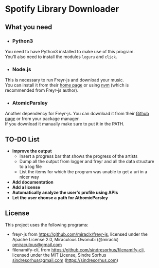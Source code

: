 # Spotify Library Downloader

## What you need

- ### Python3

You need to have Python3 installed to make use of this program.<br>
You'll also need to install the modules `loguru` and `click`.

- ### Node.js

This is necessary to run Freyr-js and download your music.<br>
You can install it from their [home page](https://nodejs.org/en/download/) or using [nvm](https://github.com/nvm-sh/nvm) (which is recommended from Freyr-js author).

- ### AtomicParsley

Another dependency for Freyr-js. You can download it from their [Github page](https://github.com/wez/atomicparsley/releases/latest) or from your package manager.<br>
If you download it manually make sure to put it in the PATH.

## TO-DO List

- **Improve the output**
  - Insert a progress bar that shows the progress of the artists
  - Dump all the output from logger and freyr and all the data structure to a log file
  - List the items for which the program was unable to get a uri in a nicer way
- **Add documentation**
- **Add a license**
- **Automatically analyze the user's profile using APIs**
- **Let the user choose a path for AthomicParsley**

## License

This project uses the following programs:
- freyr-js from https://github.com/miraclx/freyr-js, licensed under the Apache License 2.0, Miraculous Owonubi (@miraclx) <omiraculous@gmail.com>
- filenamify-cli, from https://github.com/sindresorhus/filenamify-cli, licensed under the MIT License, Sindre Sorhus <sindresorhus@gmail.com> (https://sindresorhus.com)
